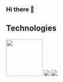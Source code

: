 ### Hi there 👋




## Technologies
<img src="https://github.com/Yata-ta/Yata-ta/assets/98527071/0655dd28-a91a-4e0b-8485-3dc108432ff8" width="100">
<img src="https://github.com/Yata-ta/Yata-ta/assets/98527071/af363718-f587-45a8-b4e6-f2e29c14c031"


<img src="https://github.com/Yata-ta/Yata-ta/assets/98527071/48fbc37c-1d2b-4946-ad39-7a7005250686">
<img src="https://uploads-ssl.webflow.com/5e7cf661c23ac9df156d9c3d/5f804e14e571f5c30d9ffff8_Vue%20Storefront%20Logotype.png">
